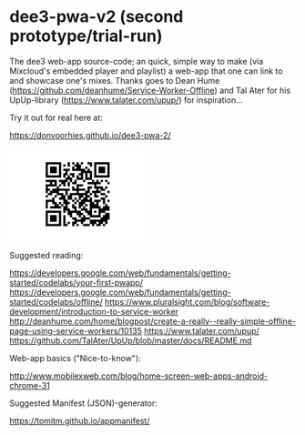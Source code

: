 # dee3-pwa-v2 (second prototype/trial-run)
The dee3 web-app source-code; an quick, simple way to make (via Mixcloud's embedded player and playlist) a web-app that one can link to and showcase one's mixes.
Thanks goes to Dean Hume (https://github.com/deanhume/Service-Worker-Offline) and Tal Ater for his UpUp-library (https://www.talater.com/upup/) for inspiration...

Try it out for real here at:

https://donvoorhies.github.io/dee3-pwa-2/

<img src="chart2.png" style="width:240px;height:auto;" alt="QR-code">

Suggested reading:

https://developers.google.com/web/fundamentals/getting-started/codelabs/your-first-pwapp/
https://developers.google.com/web/fundamentals/getting-started/codelabs/offline/
https://www.pluralsight.com/blog/software-development/introduction-to-service-worker
http://deanhume.com/home/blogpost/create-a-really--really-simple-offline-page-using-service-workers/10135
https://www.talater.com/upup/
https://github.com/TalAter/UpUp/blob/master/docs/README.md

Web-app basics ("Nice-to-know"):

http://www.mobilexweb.com/blog/home-screen-web-apps-android-chrome-31

Suggested Manifest (JSON)-generator:

https://tomitm.github.io/appmanifest/ 
